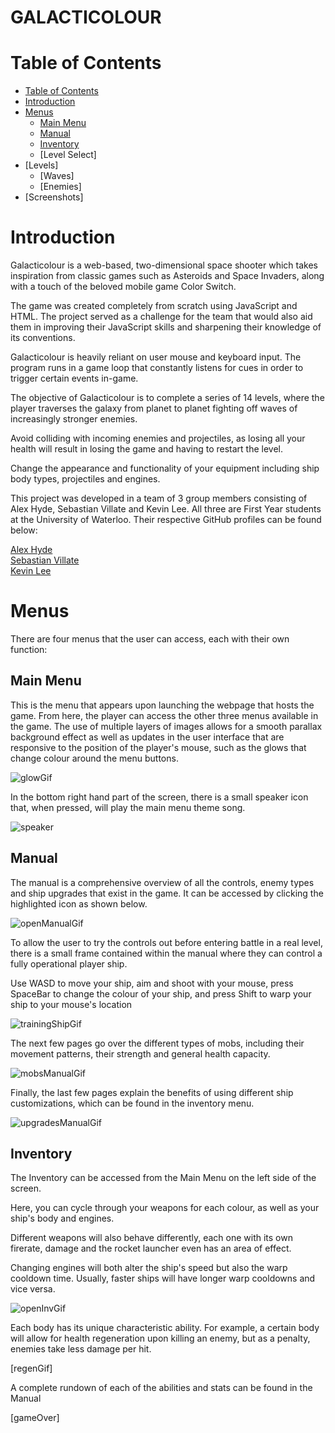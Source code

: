 # GALACTICOLOUR

# Table of Contents

- [Table of Contents](#table-of-contents)
- [Introduction](#introduction)
- [Menus](#menus)
    * [Main Menu](#main-menu)
    * [Manual](#manual)
    * [Inventory](#inventory)
    * [Level Select]
- [Levels]
    * [Waves]
    * [Enemies]
- [Screenshots]

# Introduction

<p>Galacticolour is a web-based, two-dimensional space shooter which takes inspiration from classic
games such as Asteroids and Space Invaders, along with a touch of the beloved mobile game Color Switch.</p>

<p>The game was created completely from scratch using JavaScript and HTML. The project served as a challenge for the 
team that would also aid them in improving their JavaScript skills and sharpening their knowledge of its conventions.</p>

<p>Galacticolour is heavily reliant on user mouse and keyboard input. The program runs in a game loop that constantly
listens for cues in order to trigger certain events in-game.</p>

<p>The objective of Galacticolour is to complete a series of 14 levels, where the player traverses the galaxy from 
planet to planet fighting off waves of increasingly stronger enemies.</p>

<p>Avoid colliding with incoming enemies and projectiles, as losing all your health will result in losing the game and having
to restart the level.</p>

<p>Change the appearance and functionality of your equipment including ship body types, projectiles and engines. </p>

<p>This project was developed in a team of 3 group members consisting of Alex Hyde, Sebastian Villate and Kevin Lee.
All three are First Year students at the University of Waterloo. Their respective GitHub profiles can be found below:</p>

[Alex Hyde](https://github.com/Alex-Hyde)<br>
[Sebastian Villate](https://github.com/Sebvillate)<br>
[Kevin Lee](https://github.com/keeinlev)<br>


# Menus
<p>There are four menus that the user can access, each with their own function:</p>

## Main Menu
<p>This is the menu that appears upon launching the webpage that hosts the game. From here, the player can access the other three
menus available in the game. The use of multiple layers of images allows for a smooth parallax background effect as well as
updates in the user interface that are responsive to the position of the player's mouse, such as the glows that change colour
around the menu buttons.</p>

![glowGif](/screenshots/glow.gif/) <br>

<p>In the bottom right hand part of the screen, there is a small speaker icon that, when pressed, will play the main menu theme song.</p>

![speaker](/screenshots/speaker.png/)


## Manual
<p>The manual is a comprehensive overview of all the controls, enemy types and ship upgrades that exist in the game. It can be accessed
by clicking the highlighted icon as shown below.</p>

![openManualGif](/screenshots/openmanual.gif/)

<p>To allow the user to try the controls out before entering battle in a real level, there is a small frame contained within
the manual where they can control a fully operational player ship.</p>
<p>Use WASD to move your ship, aim and shoot with your mouse, press SpaceBar to change the colour of your ship, and press Shift
to warp your ship to your mouse's location</p>

![trainingShipGif](/screenshots/trainingship.gif/)

<p>The next few pages go over the different types of mobs, including their movement patterns, their strength and general health capacity.</p>

![mobsManualGif](/screenshots/mobsmanual.gif/)

<p>Finally, the last few pages explain the benefits of using different ship customizations, which can be found in the inventory menu.</p>

![upgradesManualGif](/screenshots/upgradesmanual.gif/)


## Inventory
<p>The Inventory can be accessed from the Main Menu on the left side of the screen.</p>
<p>Here, you can cycle through your weapons for each colour, as well as your ship's body and engines.</p>
<p>Different weapons will also behave differently, each one with its own firerate, damage and the rocket launcher even has an area of effect.</p>
<p>Changing engines will both alter the ship's speed but also the warp cooldown time. Usually, faster ships will have longer warp cooldowns and vice versa.</p>

![openInvGif](/screenshots/inventory.gif/)


<p>Each body has its unique characteristic ability. For example, a certain body will allow for health regeneration
upon killing an enemy, but as a penalty, enemies take less damage per hit.</p>

[regenGif]


<p>A complete rundown of each of the abilities and stats can be found in the Manual</p>



[gameOver]
